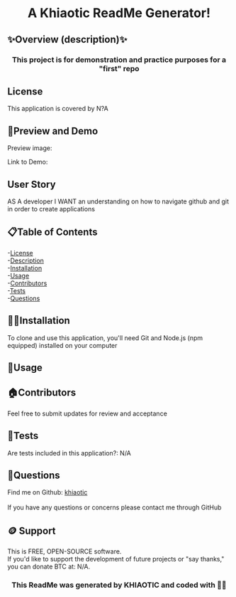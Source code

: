 <h1 align="center">A Khiaotic ReadMe Generator! </h1>

## ✨Overview (description)✨
<h3 align="center">This project is for demonstration and practice purposes for a "first" repo</h3>

## License
This application is  covered by N?A

## 👀Preview and Demo
Preview  image:
<br />

Link to Demo: 

## User Story
AS A developer
I WANT an understanding on how to navigate github and git in order to create applications



## 📋Table of Contents
-[License](#license) <br />
-[Description](#description) <br />
-[Installation](#installation) <br />
-[Usage](#usage) <br />
-[Contributors](#contribute) <br />
-[Tests](#tests) <br />
-[Questions](#questions) <br />


## 💢📃Installation
To clone and use this application, you'll need Git and Node.js (npm equipped) installed on your computer


## 🧰Usage


## 🏠Contributors
Feel free to submit updates for review and acceptance

## 🧪Tests
Are tests included in this application?: N/A


## 🤔Questions
Find me on Github: [khiaotic](https://github.com/Khiaotic) <br />
<br />
If you have any questions or concerns please contact me through GitHub

## 🪙 Support
This is FREE, OPEN-SOURCE software. <br />
If you'd like to support the development of future projects or "say thanks," you can donate BTC at: N/A.


<h3 align="center">This ReadMe was generated by KHIAOTIC and coded with 🌈💖</h3>
